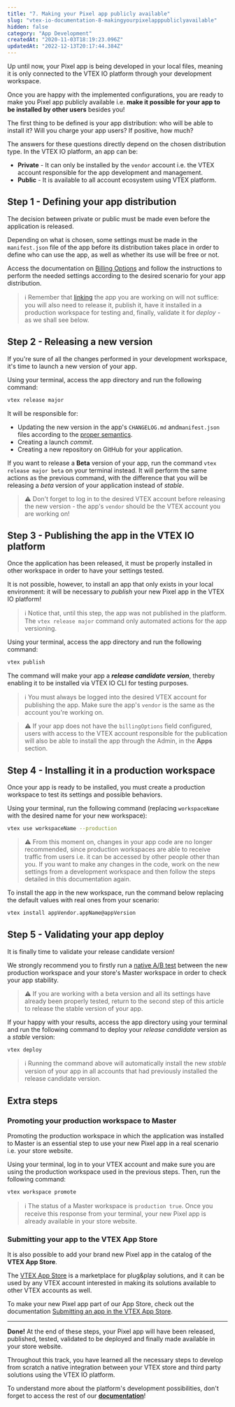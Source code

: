 ```yaml
---
title: "7. Making your Pixel app publicly available"
slug: "vtex-io-documentation-8-makingyourpixelapppubliclyavailable"
hidden: false
category: "App Development"
createdAt: "2020-11-03T18:19:23.096Z"
updatedAt: "2022-12-13T20:17:44.384Z"
---
```

Up until now, your Pixel app is being developed in your local files, meaning it is only connected to the VTEX IO platform through your development workspace.

Once you are happy with the implemented configurations, you are ready to make you Pixel app publicly available i.e. **make it possible for your app to be installed by other users** besides you!

The first thing to be defined is your app distribution: who will be able to install it? Will you charge your app users? If positive, how much?

The answers for these questions directly depend on the chosen distribution type. In the VTEX IO platform, an app can be:

- **Private** - It can only be installed by the `vendor` account i.e. the VTEX account responsible for the app development and management.
- **Public** - It is available to all account ecosystem using VTEX platform.

## Step 1 - Defining your app distribution

The decision between private or public must be made even before the application is released.

Depending on what is chosen, some settings must be made in the `manifest.json` file of the app before its distribution takes place in order to define who can use the app, as well as whether its use will be free or not.

Access the documentation on [Billing Options](https://developers.vtex.com/docs/guides/vtex-io-documentation-billing-options/) and follow the instructions to perform the needed settings according to the desired scenario for your app distribution.

> ℹ️ Remember that [linking](https://developers.vtex.com/docs/guides/vtex-io-documentation-linking-an-app) the app you are working on will not suffice: you will also need to release it, publish it, have it installed in a production workspace for testing and, finally, validate it for *deploy* - as we shall see below.

## Step 2 - Releasing a new version

If you're sure of all the changes performed in your development workspace, it's time to launch a new version of your app.

Using your terminal, access the app directory and run the following command:

```sh
vtex release major
```

It will be responsible for:

- Updating the new version in the app's `CHANGELOG.md` and`manifest.json` files according to the [proper semantics](https://semver.org/).
- Creating a launch *commit*.
- Creating a new repository on GitHub for your application.

If you want to release a **Beta** version of your app, run the command `vtex release major beta` on your terminal instead. It will perform the same actions as the previous command, with the difference that you will be releasing a *beta* version of your application instead of *stable*.

>⚠️ Don't forget to log in to the desired VTEX account before releasing the new version - the app's `vendor` should be the VTEX account you are working on!

## Step 3 - Publishing the app in the VTEX IO platform

Once the application has been released, it must be properly installed in other workspace in order to have your settings tested.

It is not possible, however, to install an app that only exists in your local environment: it will be necessary to *publish* your new Pixel app in the VTEX IO platform!

> ℹ️ Notice that, until this step, the app was not published in the platform. The `vtex release major` command only automated actions for the app versioning.

Using your terminal, access the app directory and run the following command:

```sh
vtex publish
```

The command will make your app a ***release candidate version***, thereby enabling it to be installed via VTEX IO CLI for testing purposes.

> ℹ️ You must always be logged into the desired VTEX account for publishing the app. Make sure the app's `vendor` is the same as the account you're working on.

>⚠️ If your app does not have the `billingOptions` field configured, users with access to the VTEX account responsible for the publication will also be able to install the app through the Admin, in the **Apps** section.

## Step 4 - Installing it in a production workspace

Once your app is ready to be installed, you must create a production workspace to test its settings and possible behaviors.

Using your terminal, run the following command (replacing `workspaceName` with the desired name for your new workspace):

```sh
vtex use workspaceName --production
```

>⚠️ From this moment on, changes in your app code are no longer recommended, since production workspaces are able to receive traffic from users i.e. it can be accessed by other people other than you. If you want to make any changes in the code, work on the new settings from a development workspace and then follow the steps detailed in this documentation again.

To install the app in the new workspace, run the command below replacing the default values with real ones from your scenario:

```sh
vtex install appVendor.appName@appVersion
```

## Step 5 - Validating your app deploy

It is finally time to validate your release candidate version!

We strongly recommend you to firstly run a [native A/B test](https://developers.vtex.com/docs/guides/vtex-io-documentation-running-native-ab-testing) between the new production workspace and your store's Master workspace in order to check your app stability.

>⚠️ If you are working with a beta version and all its settings have already been properly tested, return to the second step of this article to release the stable version of your app.

If your happy with your results, access the app directory using your terminal and run the following command to deploy your *release candidate* version as a *stable* version:

```sh
vtex deploy
```

> ℹ️ Running the command above will automatically install the new *stable* version of your app in all accounts that had previously installed the release candidate version.

## Extra steps

### Promoting your production workspace to Master

Promoting the production workspace in which the application was installed to Master is an essential step to use your new Pixel app in a real scenario i.e. your store website.

Using your terminal, log in to your VTEX account and make sure you are using the production workspace used in the previous steps. Then, run the following command:

```sh
vtex workspace promote
```

> ℹ️ The status of a Master workspace is `production true`. Once you receive this response from your terminal, your new Pixel app is already available in your store website.

### Submitting your app to the VTEX App Store

It is also possible to add your brand new Pixel app in the catalog of the **VTEX App Store**.

The [VTEX App Store](https://apps.vtex.com/) is a marketplace for plug&play solutions, and it can be used by any VTEX account interested in making its solutions available to other VTEX accounts as well.

To make your new Pixel app part of our App Store, check out the documentation [Submitting an app in the VTEX App Store](https://developers.vtex.com/docs/guides/vtex-io-documentation-submitting-your-app-in-the-vtex-app-store/).

---

**Done!** At the end of these steps, your Pixel app will have been released, published, tested, validated to be deployed and finally made available in your store website.

Throughout this track, you have learned all the necessary steps to develop from scratch a native integration between your VTEX store and third party solutions using the VTEX IO platform.

To understand more about the platform's development possibilities, don't forget to access the rest of our [**documentation**](https://developers.vtex.com/docs/guides)!

